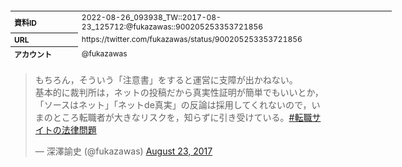 <table style="font-size: 9pt; width: 610px; margin-bottom: 20px; height: 80px;">
<tbody>
    <tr>
        <th align=left>資料ID</th>
        <td align=left>2022-08-26_093938_TW::2017-08-23_125712:@fukazawas::900205253353721856</td>
    </tr>
    <tr>
        <th align=left>URL</th>
        <td align=left>https://twitter.com/fukazawas/status/900205253353721856</td>
    </tr>
    <tr>
        <th align=left>アカウント</th>
        <td align=left>@fukazawas</td>
    </tr>
    <tr>
        <th align=left>ユーザ名</th>
        <td align=left>深澤諭史</td>
    </tr>
    <tr>
        <th align=left>ツイートの記録日時</th>
        <td align=left>2022-08-26_093938_</td>
    </tr>
</tbody>
</table>
<blockquote class="twitter-tweet" data-width="450"  data-lang="ja"><p lang="ja" dir="ltr">もちろん，そういう「注意書」をすると運営に支障が出かねない。<br>基本的に裁判所は，ネットの投稿だから真実性証明が簡単でもいいとか，「ソースはネット」「ネットde真実」の反論は採用してくれないので，いまのところ転職者が大きなリスクを，知らずに引き受けている。<a href="https://twitter.com/hashtag/%E8%BB%A2%E8%81%B7%E3%82%B5%E3%82%A4%E3%83%88%E3%81%AE%E6%B3%95%E5%BE%8B%E5%95%8F%E9%A1%8C?src=hash&amp;ref_src=twsrc%5Etfw">#転職サイトの法律問題</a></p>&mdash; 深澤諭史 (@fukazawas) <a href="https://twitter.com/fukazawas/status/900205253353721856?ref_src=twsrc%5Etfw">August 23, 2017</a></blockquote>
<script async src="https://platform.twitter.com/widgets.js" charset="utf-8"></script>


